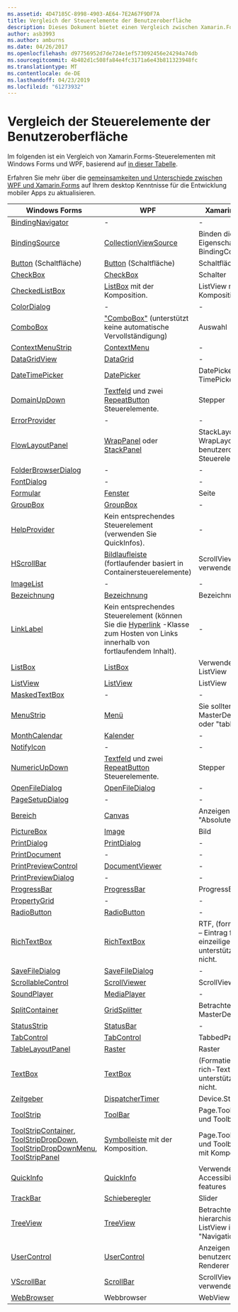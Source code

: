 ```yaml
---
ms.assetid: 4D47185C-8998-4903-AE64-7E2A67F9DF7A
title: Vergleich der Steuerelemente der Benutzeroberfläche
description: Dieses Dokument bietet einen Vergleich zwischen Xamarin.Forms, Windows Forms und WPF-Benutzeroberflächen-Steuerelemente. Auch verknüpft mit anderen Dokumentationen, die WPF xamarin.Forms vergleicht.
author: asb3993
ms.author: amburns
ms.date: 04/26/2017
ms.openlocfilehash: d97756952d7de724e1ef573092456e24294a74db
ms.sourcegitcommit: 4b402d1c508fa84e4fc3171a6e43b811323948fc
ms.translationtype: MT
ms.contentlocale: de-DE
ms.lasthandoff: 04/23/2019
ms.locfileid: "61273932"
---
```

# <a name="ui-controls-comparison"></a>Vergleich der Steuerelemente der Benutzeroberfläche

Im folgenden ist ein Vergleich von Xamarin.Forms-Steuerelementen mit Windows Forms und WPF, basierend auf [in dieser Tabelle](/dotnet/framework/wpf/advanced/windows-forms-controls-and-equivalent-wpf-controls).

Erfahren Sie mehr über die [gemeinsamkeiten und Unterschiede zwischen WPF und Xamarin.Forms](wpf.md) auf Ihrem desktop Kenntnisse für die Entwicklung mobiler Apps zu aktualisieren.

|Windows Forms|WPF|Xamarin.Forms|
|--- |--- |--- |
|[BindingNavigator](https://msdn.microsoft.com/library/system.windows.forms.bindingnavigator(v=vs.110).aspx)|-|-|
|[BindingSource](https://msdn.microsoft.com/library/system.windows.forms.bindingsource(v=vs.110).aspx)|[CollectionViewSource](https://msdn.microsoft.com/library/system.windows.data.collectionviewsource(v=vs.110).aspx)|Binden die Eigenschaft, z. b. BindingContext|
|[Button](https://msdn.microsoft.com/library/system.windows.forms.button(v=vs.110).aspx) (Schaltfläche)|[Button](https://msdn.microsoft.com/library/system.windows.controls.button(v=vs.110).aspx) (Schaltfläche)|Schaltfläche|
|[CheckBox](https://msdn.microsoft.com/library/system.windows.forms.checkbox(v=vs.110).aspx)|[CheckBox](https://msdn.microsoft.com/library/system.windows.controls.checkbox(v=vs.110).aspx)|Schalter|
|[CheckedListBox](https://msdn.microsoft.com/library/system.windows.forms.checkedlistbox(v=vs.110).aspx)|[ListBox](https://msdn.microsoft.com/library/system.windows.controls.listbox(v=vs.110).aspx) mit der Komposition.|ListView mit der Komposition.|
|[ColorDialog](https://msdn.microsoft.com/library/system.windows.forms.colordialog(v=vs.110).aspx)|-|-|
|[ComboBox](https://msdn.microsoft.com/library/system.windows.forms.combobox(v=vs.110).aspx)|["ComboBox"](https://msdn.microsoft.com/library/system.windows.controls.combobox(v=vs.110).aspx) (unterstützt keine automatische Vervollständigung)|Auswahl|
|[ContextMenuStrip](https://msdn.microsoft.com/library/system.windows.forms.contextmenustrip(v=vs.110).aspx)|[ContextMenu](https://msdn.microsoft.com/library/system.windows.controls.contextmenu(v=vs.110).aspx)|-|
|[DataGridView](https://msdn.microsoft.com/library/system.windows.forms.datagridview(v=vs.110).aspx)|[DataGrid](https://msdn.microsoft.com/library/system.windows.controls.datagrid(v=vs.110).aspx)|-|
|[DateTimePicker](https://msdn.microsoft.com/library/system.windows.forms.datetimepicker(v=vs.110).aspx)|[DatePicker](https://msdn.microsoft.com/library/system.windows.controls.datepicker(v=vs.110).aspx)|DatePicker & TimePicker|
|[DomainUpDown](https://msdn.microsoft.com/library/system.windows.forms.domainupdown(v=vs.110).aspx)|[Textfeld](https://msdn.microsoft.com/library/system.windows.controls.textbox(v=vs.110).aspx) und zwei [RepeatButton](https://msdn.microsoft.com/library/system.windows.controls.primitives.repeatbutton(v=vs.110).aspx) Steuerelemente.|Stepper|
|[ErrorProvider](https://msdn.microsoft.com/library/system.windows.forms.errorprovider(v=vs.110).aspx)|-|-|
|[FlowLayoutPanel](https://msdn.microsoft.com/library/system.windows.forms.flowlayoutpanel(v=vs.110).aspx)|[WrapPanel](https://msdn.microsoft.com/library/system.windows.controls.wrappanel(v=vs.110).aspx) oder [StackPanel](https://msdn.microsoft.com/library/system.windows.controls.stackpanel(v=vs.110).aspx)|StackLayout oder WrapLayout ein benutzerdefiniertes Steuerelement|
|[FolderBrowserDialog](https://msdn.microsoft.com/library/system.windows.forms.folderbrowserdialog(v=vs.110).aspx)|-|-|
|[FontDialog](https://msdn.microsoft.com/library/system.windows.forms.fontdialog(v=vs.110).aspx)|-|-|
|[Formular](https://msdn.microsoft.com/library/system.windows.forms.form(v=vs.110).aspx)|[Fenster](https://msdn.microsoft.com/library/system.windows.window(v=vs.110).aspx)|Seite|
|[GroupBox](https://msdn.microsoft.com/library/system.windows.forms.groupbox(v=vs.110).aspx)|[GroupBox](https://msdn.microsoft.com/library/system.windows.controls.groupbox(v=vs.110).aspx)|-|
|[HelpProvider](https://msdn.microsoft.com/library/system.windows.forms.helpprovider(v=vs.110).aspx)|Kein entsprechendes Steuerelement (verwenden Sie QuickInfos).|-|
|[HScrollBar](https://msdn.microsoft.com/library/system.windows.forms.hscrollbar(v=vs.110).aspx)|[Bildlaufleiste](https://msdn.microsoft.com/library/system.windows.controls.primitives.scrollbar(v=vs.110).aspx) (fortlaufender basiert in Containersteuerelemente)|ScrollView verwenden|
|[ImageList](https://msdn.microsoft.com/library/system.windows.forms.imagelist(v=vs.110).aspx)|-|-|
|[Bezeichnung](https://msdn.microsoft.com/library/system.windows.forms.label(v=vs.110).aspx)|[Bezeichnung](https://msdn.microsoft.com/library/system.windows.controls.label(v=vs.110).aspx)|Bezeichnung|
|[LinkLabel](https://msdn.microsoft.com/library/system.windows.forms.linklabel(v=vs.110).aspx)|Kein entsprechendes Steuerelement (können Sie die [Hyperlink](https://msdn.microsoft.com/library/system.windows.documents.hyperlink(v=vs.110).aspx) -Klasse zum Hosten von Links innerhalb von fortlaufendem Inhalt).|-|
|[ListBox](https://msdn.microsoft.com/library/system.windows.forms.listbox(v=vs.110).aspx)|[ListBox](https://msdn.microsoft.com/library/system.windows.controls.listbox(v=vs.110).aspx)|Verwenden von ListView|
|[ListView](https://msdn.microsoft.com/library/system.windows.forms.listview(v=vs.110).aspx)|[ListView](https://msdn.microsoft.com/library/system.windows.controls.listview(v=vs.110).aspx)|ListView|
|[MaskedTextBox](https://msdn.microsoft.com/library/system.windows.forms.maskedtextbox(v=vs.110).aspx)|-|-|
|[MenuStrip](https://msdn.microsoft.com/library/system.windows.forms.menustrip(v=vs.110).aspx)|[Menü](https://msdn.microsoft.com/library/system.windows.controls.menu(v=vs.110).aspx)|Sie sollten MasterDetailPage oder "tabbedpage"|
|[MonthCalendar](https://msdn.microsoft.com/library/system.windows.forms.monthcalendar(v=vs.110).aspx)|[Kalender](https://msdn.microsoft.com/library/system.windows.controls.calendar(v=vs.110).aspx)|-|
|[NotifyIcon](https://msdn.microsoft.com/library/system.windows.forms.notifyicon(v=vs.110).aspx)|-|-|
|[NumericUpDown](https://msdn.microsoft.com/library/system.windows.forms.numericupdown(v=vs.110).aspx)|[Textfeld](https://msdn.microsoft.com/library/system.windows.controls.textbox(v=vs.110).aspx) und zwei [RepeatButton](https://msdn.microsoft.com/library/system.windows.controls.primitives.repeatbutton(v=vs.110).aspx) Steuerelemente.|Stepper|
|[OpenFileDialog](https://msdn.microsoft.com/library/system.windows.forms.openfiledialog(v=vs.110).aspx)|[OpenFileDialog](https://msdn.microsoft.com/library/microsoft.win32.openfiledialog(v=vs.110).aspx)|-|
|[PageSetupDialog](https://msdn.microsoft.com/library/system.windows.forms.pagesetupdialog(v=vs.110).aspx)|-|-|
|[Bereich](https://msdn.microsoft.com/library/system.windows.forms.panel(v=vs.110).aspx)|[Canvas](https://msdn.microsoft.com/library/system.windows.controls.canvas(v=vs.110).aspx)|Anzeigen oder von "AbsoluteLayout"|
|[PictureBox](https://msdn.microsoft.com/library/system.windows.forms.picturebox(v=vs.110).aspx)|[Image](https://msdn.microsoft.com/library/system.windows.controls.image(v=vs.110).aspx)|Bild|
|[PrintDialog](https://msdn.microsoft.com/library/system.windows.forms.printdialog(v=vs.110).aspx)|[PrintDialog](https://msdn.microsoft.com/library/system.windows.controls.printdialog(v=vs.110).aspx)|-|
|[PrintDocument](https://msdn.microsoft.com/library/system.drawing.printing.printdocument(v=vs.110).aspx)|-|-|
|[PrintPreviewControl](https://msdn.microsoft.com/library/system.windows.forms.printpreviewcontrol(v=vs.110).aspx)|[DocumentViewer](https://msdn.microsoft.com/library/system.windows.controls.documentviewer(v=vs.110).aspx)|-|
|[PrintPreviewDialog](https://msdn.microsoft.com/library/system.windows.forms.printpreviewdialog(v=vs.110).aspx)|-|-|
|[ProgressBar](https://msdn.microsoft.com/library/system.windows.forms.progressbar(v=vs.110).aspx)|[ProgressBar](https://msdn.microsoft.com/library/system.windows.controls.progressbar(v=vs.110).aspx)|ProgressBar|
|[PropertyGrid](https://msdn.microsoft.com/library/system.windows.forms.propertygrid(v=vs.110).aspx)|-|-|
|[RadioButton](https://msdn.microsoft.com/library/system.windows.forms.radiobutton(v=vs.110).aspx)|[RadioButton](https://msdn.microsoft.com/library/system.windows.controls.radiobutton(v=vs.110).aspx)|-|
|[RichTextBox](https://msdn.microsoft.com/library/system.windows.forms.richtextbox(v=vs.110).aspx)|[RichTextBox](https://msdn.microsoft.com/library/system.windows.controls.richtextbox(v=vs.110).aspx)|RTF, (formatierten) – Eintrag für einzeiligen Text unterstützt Editor nicht.|
|[SaveFileDialog](https://msdn.microsoft.com/library/system.windows.forms.savefiledialog(v=vs.110).aspx)|[SaveFileDialog](https://msdn.microsoft.com/library/microsoft.win32.savefiledialog(v=vs.110).aspx)|-|
|[ScrollableControl](https://msdn.microsoft.com/library/system.windows.forms.scrollablecontrol(v=vs.110).aspx)|[ScrollViewer](https://msdn.microsoft.com/library/system.windows.controls.scrollviewer(v=vs.110).aspx)|ScrollView|
|[SoundPlayer](https://msdn.microsoft.com/library/system.media.soundplayer(v=vs.110).aspx)|[MediaPlayer](https://msdn.microsoft.com/library/system.windows.media.mediaplayer(v=vs.110).aspx)|-|
|[SplitContainer](https://msdn.microsoft.com/library/system.windows.forms.splitcontainer(v=vs.110).aspx)|[GridSplitter](https://msdn.microsoft.com/library/system.windows.controls.gridsplitter(v=vs.110).aspx)|Betrachten Sie MasterDetailPage|
|[StatusStrip](https://msdn.microsoft.com/library/system.windows.forms.statusstrip(v=vs.110).aspx)|[StatusBar](https://msdn.microsoft.com/library/system.windows.controls.primitives.statusbar(v=vs.110).aspx)|-|
|[TabControl](https://msdn.microsoft.com/library/system.windows.forms.tabcontrol(v=vs.110).aspx)|[TabControl](https://msdn.microsoft.com/library/system.windows.controls.tabcontrol(v=vs.110).aspx)|TabbedPage|
|[TableLayoutPanel](https://msdn.microsoft.com/library/system.windows.forms.tablelayoutpanel(v=vs.110).aspx)|[Raster](https://msdn.microsoft.com/library/system.windows.controls.grid(v=vs.110).aspx)|Raster|
|[TextBox](https://msdn.microsoft.com/library/system.windows.forms.textbox(v=vs.110).aspx)|[TextBox](https://msdn.microsoft.com/library/system.windows.controls.textbox(v=vs.110).aspx)|(Formatierten) rich-Text unterstützt-Editor-nicht.|
|[Zeitgeber](https://msdn.microsoft.com/library/system.windows.forms.timer(v=vs.110).aspx)|[DispatcherTimer](https://msdn.microsoft.com/library/system.windows.threading.dispatchertimer(v=vs.110).aspx)|Device.StartTime()|
|[ToolStrip](https://msdn.microsoft.com/library/system.windows.forms.toolstrip(v=vs.110).aspx)|[ToolBar](https://msdn.microsoft.com/library/system.windows.controls.toolbar(v=vs.110).aspx)|Page.ToolbarItems und ToolbarItem|
|[ToolStripContainer](https://msdn.microsoft.com/library/system.windows.forms.toolstripcontainer(v=vs.110).aspx), [ToolStripDropDown](https://msdn.microsoft.com/library/system.windows.forms.toolstripdropdown(v=vs.110).aspx), [ToolStripDropDownMenu](https://msdn.microsoft.com/library/system.windows.forms.toolstripdropdownmenu(v=vs.110).aspx), [ToolStripPanel](https://msdn.microsoft.com/library/system.windows.forms.toolstrippanel(v=vs.110).aspx)|[Symbolleiste](https://msdn.microsoft.com/library/system.windows.controls.toolbar(v=vs.110).aspx) mit der Komposition.|Page.ToolbarItems und ToolbarItem mit Komposition|
|[QuickInfo](https://msdn.microsoft.com/library/system.windows.forms.tooltip(v=vs.110).aspx)|[QuickInfo](https://msdn.microsoft.com/library/system.windows.controls.tooltip(v=vs.110).aspx)|Verwenden Accessibility features|
|[TrackBar](https://msdn.microsoft.com/library/system.windows.forms.trackbar(v=vs.110).aspx)|[Schieberegler](https://msdn.microsoft.com/library/system.windows.controls.slider(v=vs.110).aspx)|Slider|
|[TreeView](https://msdn.microsoft.com/library/system.windows.forms.treeview(v=vs.110).aspx)|[TreeView](https://msdn.microsoft.com/library/system.windows.controls.treeview(v=vs.110).aspx)|Betrachten Sie hierarchische ListView in einer "NavigationPage"|
|[UserControl](https://msdn.microsoft.com/library/system.windows.forms.usercontrol(v=vs.110).aspx)|[UserControl](https://msdn.microsoft.com/library/system.windows.controls.usercontrol(v=vs.110).aspx)|Anzeigen und auch benutzerdefinierte Renderer|
|[VScrollBar](https://msdn.microsoft.com/library/system.windows.forms.vscrollbar(v=vs.110).aspx)|[ScrollBar](https://msdn.microsoft.com/library/system.windows.controls.primitives.scrollbar(v=vs.110).aspx)|ScrollView verwenden|
|[WebBrowser](https://msdn.microsoft.com/library/system.windows.forms.webbrowser(v=vs.110).aspx)|Webbrowser|WebView|
